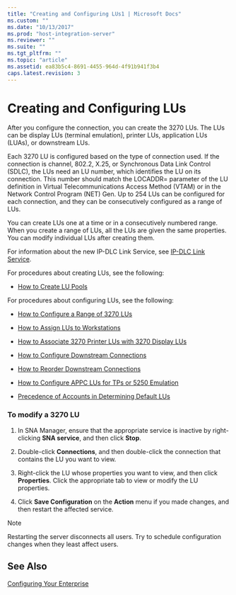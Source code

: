```yaml
---
title: "Creating and Configuring LUs1 | Microsoft Docs"
ms.custom: ""
ms.date: "10/13/2017"
ms.prod: "host-integration-server"
ms.reviewer: ""
ms.suite: ""
ms.tgt_pltfrm: ""
ms.topic: "article"
ms.assetid: ea83b5c4-8691-4455-964d-4f91b941f3b4
caps.latest.revision: 3
---
```

# Creating and Configuring LUs
After you configure the connection, you can create the 3270 LUs. The LUs can be display LUs (terminal emulation), printer LUs, application LUs (LUAs), or downstream LUs.  
  
 Each 3270 LU is configured based on the type of connection used. If the connection is channel, 802.2, X.25, or Synchronous Data Link Control (SDLC), the LUs need an LU number, which identifies the LU on its connection. This number should match the LOCADDR= parameter of the LU definition in Virtual Telecommunications Access Method (VTAM) or in the Network Control Program (NET) Gen. Up to 254 LUs can be configured for each connection, and they can be consecutively configured as a range of LUs.  
  
 You can create LUs one at a time or in a consecutively numbered range. When you create a range of LUs, all the LUs are given the same properties. You can modify individual LUs after creating them.  
  
 For information about the new IP-DLC Link Service, see [IP-DLC Link Service](../Topic/IP-DLC%20Link%20Service1.md).  
  
 For procedures about creating LUs, see the following:  
  
-   [How to Create LU Pools](../core/how-to-create-lu-pools.md)  
  
 For procedures about configuring LUs, see the following:  
  
-   [How to Configure a Range of 3270 LUs](../core/how-to-configure-a-range-of-3270-lus.md)  
  
-   [How to Assign LUs to Workstations](../core/how-to-assign-lus-to-workstations.md)  
  
-   [How to Associate 3270 Printer LUs with 3270 Display LUs](../core/how-to-associate-3270-printer-lus-with-3270-display-lus.md)  
  
-   [How to Configure Downstream Connections](../core/how-to-configure-downstream-connections.md)  
  
-   [How to Reorder Downstream Connections](../core/how-to-reorder-downstream-lus.md)  
  
-   [How to Configure APPC LUs for TPs or 5250 Emulation](../core/how-to-configure-appc-lus-for-tps-or-5250-emulation.md)  
  
-   [Precedence of Accounts in Determining Default LUs](../core/precedence-of-accounts-in-determining-default-lus.md)  
  
### To modify a 3270 LU  
  
1.  In SNA Manager, ensure that the appropriate service is inactive by right-clicking **SNA service**, and then click **Stop**.  
  
2.  Double-click **Connections**, and then double-click the connection that contains the LU you want to view.  
  
3.  Right-click the LU whose properties you want to view, and then click **Properties**. Click the appropriate tab to view or modify the LU properties.  
  
4.  Click **Save Configuration** on the **Action** menu if you made changes, and then restart the affected service.  
  
> [!NOTE]
>  Restarting the server disconnects all users. Try to schedule configuration changes when they least affect users.  
  
## See Also  
 [Configuring Your Enterprise](../core/configuring-your-enterprise.md)